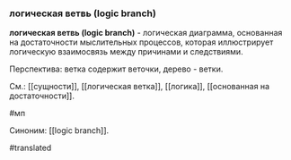 ### логическая ветвь (logic branch)

**логическая ветвь (logic branch)** - логическая диаграмма, основанная на достаточности мыслительных процессов, которая иллюстрирует логическую взаимосвязь между причинами и следствиями.

Перспектива: ветка содержит веточки, дерево - ветки.

См.: [[сущности]], [[логическая ветка]], [[логика]], [[основанная на достаточности]].

#мп

Синоним: [[logic branch]].

#translated
